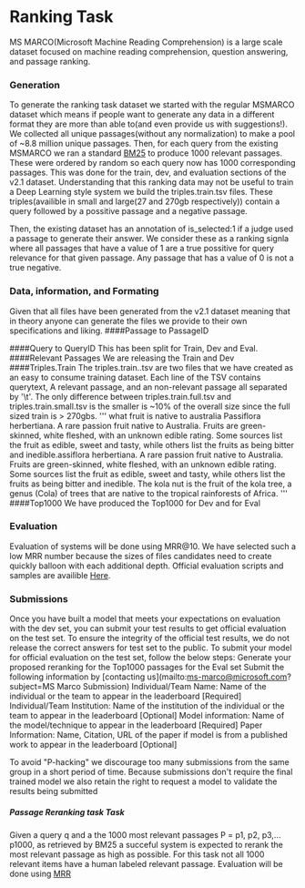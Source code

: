 # Ranking Task
MS MARCO(Microsoft Machine Reading Comprehension) is a large scale dataset focused on machine reading comprehension, question answering, and passage ranking. 

### Generation
To generate the ranking task dataset we started with the regular MSMARCO dataset which means if people want to generate any data in a different format they are more than able to(and even provide us with suggestions!). We collected all unique passages(without any normalization) to make a pool of ~8.8 million unique passages. Then, for each query from the existing MSMARCO we ran a standard [BM25](https://en.wikipedia.org/wiki/Okapi_BM25) to produce 1000 relevant passages. These were ordered by random so each query now has 1000 corresponding passages. This was done for the train, dev, and evaluation sections of the v2.1 dataset. Understanding that this ranking data may not be useful to train a Deep Learning style system we build the triples.train.tsv files. These triples(availible in small and large(27 and 270gb respectively)) contain a query followed by a possitive passage and a negative passage. 

Then, the existing dataset has an annotation of is_selected:1 if a judge used a passage to generate their answer. We consider these as a ranking signla where all passages that have a value of 1 are a true possitive for query relevance for that given passage. Any passage that has a value of 0 is not a true negative. 
### Data, information, and Formating
Given that all files have been generated from the v2.1 dataset meaning that in theory anyone can generate the files we provide to their own specifications and liking.
####Passage to PassageID

####Query to QueryID
This has been split for Train, Dev and Eval. 
####Relevant Passages
We are releasing the Train and Dev
####Triples.Train
The triples.train.<size>.tsv are two files that we have created as an easy to consume training dataset. Each line of the TSV contains querytext, A relevant passage, and an non-relevant passage all separated by '\t'. The only difference between triples.train.full.tsv and triples.train.small.tsv is the smaller is ~10% of the overall size since the full sized train is > 270gbs.
'''
what fruit is native to australia       Passiflora herbertiana. A rare passion fruit native to Australia. Fruits are green-skinned, white fleshed, with an unknown edible rating. Some sources list the fruit as edible, sweet and tasty, while others list the fruits as being bitter and inedible.assiflora herbertiana. A rare passion fruit native to Australia. Fruits are green-skinned, white fleshed, with an unknown edible rating. Some sources list the fruit as edible, sweet and tasty, while others list the fruits as being bitter and inedible.   The kola nut is the fruit of the kola tree, a genus (Cola) of trees that are native to the tropical rainforests of Africa.
'''
####Top1000
We have produced the Top1000 for Dev and for Eval
### Evaluation
Evaluation of systems will be done using MRR@10. We have selected such a low MRR number because the sizes of files candidates need to create quickly balloon with each additional depth. Official evaluation scripts and samples are availible [Here](https://github.com/dfcf93/MSMARCOV2/tree/master/Ranking/Evaluation).

### Submissions
Once you have built a model that meets your expectations on evaluation with the dev set, you can submit your test results to get official evaluation on the test set. To ensure the integrity of the official test results, we do not release the correct answers for test set to the public. To submit your model for official evaluation on the test set, follow the below steps:
Generate your proposed reranking for the Top1000 passages for the Eval set
Submit the following information by [contacting us](mailto:ms-marco@microsoft.com?subject=MS Marco Submission)
Individual/Team Name: Name of the individual or the team to appear in the leaderboard [Required]
Individual/Team Institution: Name of the institution of the individual or the team to appear in the leaderboard [Optional]
Model information: Name of the model/technique to appear in the leaderboard [Required]
Paper Information: Name, Citation, URL of the paper if model is from a published work to appear in the leaderboard [Optional]

To avoid "P-hacking" we discourage too many submissions from the same group in a short period of time. Because submissions don't require the final trained model we also retain the right to request a model to validate the results being submitted

##### Passage Reranking task Task
Given a query q and a the 1000 most relevant passages P = p1, p2, p3,... p1000, as retrieved by BM25 a succeful system is expected to rerank the most relevant passage as high as possible. For this task not all 1000 relevant items have a human labeled relevant passage. Evaluation will be done using [MRR](https://en.wikipedia.org/wiki/Mean_reciprocal_rank)
